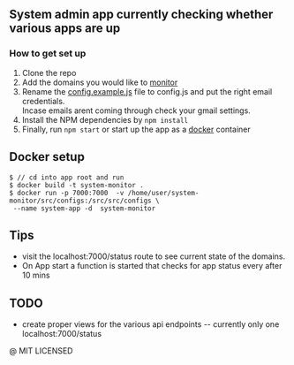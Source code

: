 ## System admin app currently checking whether various apps are up

### How to get set up
1. Clone the repo <br>
2. Add the domains you would like to [monitor](https://github.com/epicallan/system-monitor/blob/master/src/configs/domains.js) <br>
3. Rename the [config.example.js](https://github.com/epicallan/system-monitor/blob/master/src/configs/config.example.js)  file to config.js and put the right email credentials.
<br>Incase emails arent coming through check your gmail settings.<br>
4. Install the NPM dependencies by `npm install`<br>
5. Finally, run `npm start` or start up the app as a [docker](https://github.com/epicallan/system-monitor/blob/master/Dockerfile) container

## Docker setup

```
$ // cd into app root and run
$ docker build -t system-monitor .
$ docker run -p 7000:7000  -v /home/user/system-monitor/src/configs:/src/src/configs \
 --name system-app -d  system-monitor
```

## Tips
- visit the localhost:7000/status route to see current state of the domains.
- On App start a function is started that checks for app status every after 10 mins

## TODO
- create proper views for the various api endpoints -- currently only one localhost:7000/status

@ MIT LICENSED
